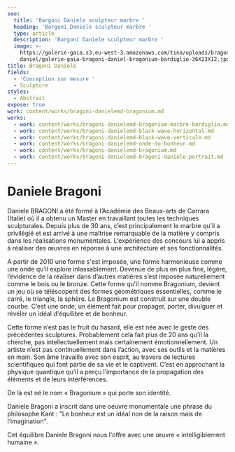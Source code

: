 ```yaml
---
seo:
  title: 'Bargoni Daniele sculpteur marbre '
  heading: 'Bargoni Daniele sculpteur marbre '
  type: article
  description: 'Bargoni Daniele sculpteur marbre '
  image: >-
    https://galerie-gaia.s3.eu-west-3.amazonaws.com/tina/uploads/bragoni
    daniel/galerie-gaia-bragoni-daniel-bragonium-bardiglio-36X23X12.jpg
title: Bragoni Daniele
fields:
  - 'Conception sur mesure '
  - Sculpture
styles:
  - Abstrait
expose: true
work: content/works/bragoni-danielemd-bragonium.md
works:
  - work: content/works/bragoni-danielemd-bragonium-marbre-bardiglio.md
  - work: content/works/bragoni-danielemd-black-wave-horizontal.md
  - work: content/works/bragoni-danielemd-black-wave-verticale.md
  - work: content/works/bragoni-danielemd-onde-du-bonheur.md
  - work: content/works/bragoni-danielemd-bragonium.md
  - work: content/works/bragoni-danielemd-bragoni-daniele-portrait.md
---
```


# Daniele Bragoni

Daniele BRAGONI a été formé à l’Académie des Beaux-arts de Carrara (Italie) où il a obtenu un Master en travaillant toutes les techniques sculpturales. Depuis plus de 30 ans, c’est principalement le marbre qu’il a privilégié et est arrivé à une maîtrise remarquable de la matière y compris dans les réalisations monumentales.
L'expérience des concours lui a appris à réaliser des œuvres en réponse à une architecture et ses
fonctionnalités.

A partir de 2010 une forme s'est imposée, une forme harmonieuse comme une onde qu’il explore inlassablement.
Devenue de plus en plus fine, légère, l’évidence de la réaliser dans d’autres matières s’est imposée naturellement comme le bois ou le bronze. Cette forme qu'il nomme Bragonium, devient un jeu où se téléscopent des formes géométriques essentielles, comme le carré, le triangle, la sphère. Le Bragonium est construit sur une double courbe. C’est une onde, un élément fait pour propager, porter, divulguer et révéler un idéal d'équilibre et de bonheur.

Cette forme n’est pas le fruit du hasard, elle est née avec le geste des précédentes sculptures. Probablement cela fait plus de 20 ans qu’il la cherche, pas intellectuellement mais certainement émotionnellement. Un artiste n’est pas continuellement dans l’action, avec ses outils et la matières en main. Son âme travaille avec son esprit, au travers de lectures scientifiques qui font partie de sa vie et le captivent. C’est en approchant la physique quantique qu’il a perçu l’importance de la propagation des éléments et de leurs interférences.

De là est né le nom « Bragonium » qui porte son identité.

Daniele Bragoni a inscrit dans une oeuvre monumentale une phrase du philosophe Kant : "Le bonheur est un idéal non de la raison mais de l’imagination".

Cet équilibre Daniele Bragoni nous l'offre avec une œuvre « intelligiblement humaine ».
